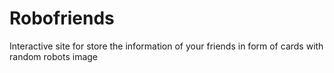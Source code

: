 # Robofriends
Interactive site for store the information of your friends in form of cards with random robots image

